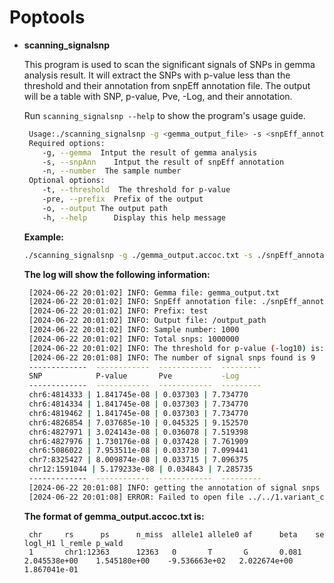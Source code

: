 # Poptools

- **scanning_signalsnp**

  This program is used to scan the significant signals of SNPs in gemma analysis result. It will extract the SNPs with p-value less than the threshold and their annotation from snpEff annotation file. The output will be a table with SNP, p-value, Pve, -Log, and their annotation.

  Run `scanning_signalsnp --help` to show the program's usage guide.
  ```bash
   Usage:./scanning_signalsnp -g <gemma_output_file> -s <snpEff_annotation_file> -n <sample_number> [-t <threshold>] [-pre <prefix>] [-o <output_path>] [-h]
   Required options:
      -g, --gemma  Intput the result of gemma analysis
      -s, --snpAnn    Intput the result of snpEff annotation
      -n, --number  The sample number
   Optional options:
      -t, --threshold  The threshold for p-value
      -pre, --prefix  Prefix of the output
      -o, --output The output path
      -h, --help      Display this help message
  ```


  **Example:**
  ```bash
  ./scanning_signalsnp -g ./gemma_output.accoc.txt -s ./snpEff_annotation.txt -n 1000 -t 7 -pre test -o ./output_path
  ```
  **The log will show the following information:**
  ```bash
   [2024-06-22 20:01:02] INFO: Gemma file: gemma_output.txt
   [2024-06-22 20:01:02] INFO: SnpEff annotation file: ./snpEff_annotation.txt
   [2024-06-22 20:01:02] INFO: Prefix: test
   [2024-06-22 20:01:02] INFO: Output file: /output_path
   [2024-06-22 20:01:02] INFO: Sample number: 1000
   [2024-06-22 20:01:02] INFO: Total snps: 1000000
   [2024-06-22 20:01:02] INFO: The threshold for p-value (-log10) is: 7.000000
   [2024-06-22 20:01:08] INFO: The number of signal snps found is 9
   -------------  ------------  ------------  ---------
   SNP            P-value       Pve           -Log
   -------------  ------------  ------------  ---------
   chr6:4814333 | 1.841745e-08 | 0.037303 | 7.734770
   chr6:4814334 | 1.841745e-08 | 0.037303 | 7.734770
   chr6:4819462 | 1.841745e-08 | 0.037303 | 7.734770
   chr6:4826854 | 7.037685e-10 | 0.045325 | 9.152570
   chr6:4827971 | 3.024143e-08 | 0.036078 | 7.519398
   chr6:4827976 | 1.730176e-08 | 0.037428 | 7.761909
   chr6:5086022 | 7.953511e-08 | 0.033730 | 7.099441
   chr7:8325427 | 8.009874e-08 | 0.033715 | 7.096375
   chr12:1591044 | 5.179233e-08 | 0.034843 | 7.285735
   -------------  ------------  ------------  ---------
   [2024-06-22 20:01:08] INFO: getting the annotation of signal snps from SnpEff annotation file ...
   [2024-06-22 20:01:08] ERROR: Failed to open file ../../1.variant_calling/11.hybri_filter/annotation/2.snpeff/all.SNP.vcf.snpeff.tput
  ```

  **The format of gemma_output.accoc.txt is:**
  ```
   chr     rs      ps      n_miss  allele1 allele0 af      beta    se      logl_H1 l_remle p_wald
   1       chr1:12363      12363   0       T       G       0.081   2.045538e+00    1.545180e+00    -9.536663e+02   2.022674e+00    1.867041e-01
  ```